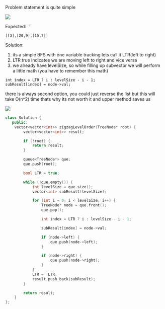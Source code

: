 
Problem statement is quite simple

![](https://i.imgur.com/Ch93uSb.jpg)

Expected: ```
```
[[3],[20,9],[15,7]]
```

Solution:
1) its a simple BFS with one variable tracking lets call it LTR(left to right)
2) LTR true indicates we are moving left to right and vice versa
3) we already have levelSize, so while filling up subvector we will perform a little math (you have to remember this math)
```
int index = LTR ? i : levelSize - i - 1;
subResult[index] = node->val;
```
there is always second option, you could just reverse the list but this will take O(n^2) time thats why its not worth it and upper method saves us 

![](https://i.imgur.com/rO3dcfY.png)


```cpp
class Solution {
   public:
    vector<vector<int>> zigzagLevelOrder(TreeNode* root) {
        vector<vector<int>> result;

        if (!root) {
            return result;
        }

        queue<TreeNode*> que;
        que.push(root);

        bool LTR = true;

        while (!que.empty()) {
            int levelSize = que.size();
            vector<int> subResult(levelSize);

            for (int i = 0; i < levelSize; i++) {
                TreeNode* node = que.front();
                que.pop();

                int index = LTR ? i : levelSize - i - 1;

                subResult[index] = node->val;

                if (node->left) {
                    que.push(node->left);
                }

                if (node->right) {
                    que.push(node->right);
                }
            }
            LTR = !LTR;
            result.push_back(subResult);
        }

        return result;
    }
};
```



